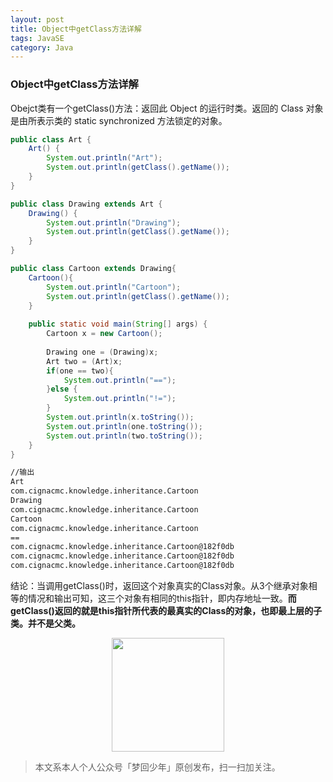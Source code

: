 ```yaml
---
layout: post
title: Object中getClass方法详解
tags: JavaSE
category: Java
---
```


### Object中getClass方法详解

Obejct类有一个getClass()方法：返回此 Object 的运行时类。返回的 Class 对象是由所表示类的 static synchronized 方法锁定的对象。

```java
public class Art {
	Art() {
		System.out.println("Art");
		System.out.println(getClass().getName());
	}
}

public class Drawing extends Art {
	Drawing() {
		System.out.println("Drawing");
		System.out.println(getClass().getName());
	}
}

public class Cartoon extends Drawing{
	Cartoon(){
		System.out.println("Cartoon");
		System.out.println(getClass().getName());
	}
	
	public static void main(String[] args) {
		Cartoon x = new Cartoon();
		
		Drawing one = (Drawing)x;
		Art two = (Art)x;
		if(one == two){
			System.out.println("==");
		}else {
			System.out.println("!=");
		}
		System.out.println(x.toString());
		System.out.println(one.toString());
		System.out.println(two.toString());
	}
}
```

```sh
//输出
Art
com.cignacmc.knowledge.inheritance.Cartoon
Drawing
com.cignacmc.knowledge.inheritance.Cartoon
Cartoon
com.cignacmc.knowledge.inheritance.Cartoon
==
com.cignacmc.knowledge.inheritance.Cartoon@182f0db
com.cignacmc.knowledge.inheritance.Cartoon@182f0db
com.cignacmc.knowledge.inheritance.Cartoon@182f0db
```

结论：当调用getClass()时，返回这个对象真实的Class对象。从3个继承对象相等的情况和输出可知，这三个对象有相同的this指针，即内存地址一致。**而getClass()返回的就是this指针所代表的最真实的Class的对象，也即最上层的子类。并不是父类。**

<div align="center">
<img src="https://chucheng92.github.io/assets/img/qrcode.png" width="180" height="182" />
</div>

> 本文系本人个人公众号「梦回少年」原创发布，扫一扫加关注。